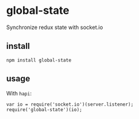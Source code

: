 # global-state
Synchronize redux state with socket.io

## install

    npm install global-state

## usage
With `hapi`:

    var io = require('socket.io')(server.listener);
    require('global-state')(io);
